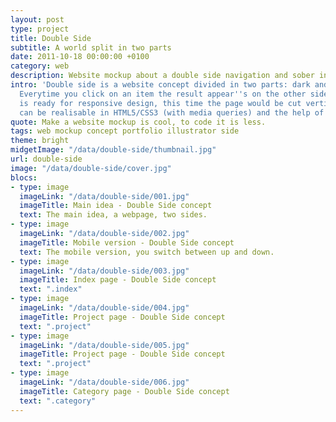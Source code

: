 ```yaml
---
layout: post
type: project
title: Double Side
subtitle: A world split in two parts
date: 2011-10-18 00:00:00 +0100
category: web
description: Website mockup about a double side navigation and sober interface.
intro: 'Double side is a website concept divided in two parts: dark and bright side.
  Everytime you click on an item the result appear''s on the other side. The concept
  is ready for responsive design, this time the page would be cut vertically.<br>It
  can be realisable in HTML5/CSS3 (with media queries) and the help of jQuery.'
quote: Make a website mockup is cool, to code it is less.
tags: web mockup concept portfolio illustrator side
theme: bright
midgetImage: "/data/double-side/thumbnail.jpg"
url: double-side
image: "/data/double-side/cover.jpg"
blocs:
- type: image
  imageLink: "/data/double-side/001.jpg"
  imageTitle: Main idea - Double Side concept
  text: The main idea, a webpage, two sides.
- type: image
  imageLink: "/data/double-side/002.jpg"
  imageTitle: Mobile version - Double Side concept
  text: The mobile version, you switch between up and down.
- type: image
  imageLink: "/data/double-side/003.jpg"
  imageTitle: Index page - Double Side concept
  text: ".index"
- type: image
  imageLink: "/data/double-side/004.jpg"
  imageTitle: Project page - Double Side concept
  text: ".project"
- type: image
  imageLink: "/data/double-side/005.jpg"
  imageTitle: Project page - Double Side concept
  text: ".project"
- type: image
  imageLink: "/data/double-side/006.jpg"
  imageTitle: Category page - Double Side concept
  text: ".category"
---
```

